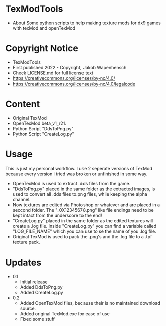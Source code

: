 # TexModTools
- About
Some python scripts to help making texture mods for dx9 games with texMod and openTexMod

# Copyright Notice
 - TexModTools
 - First published 2022 - Copyright, Jakob Wapenhensch
 - Check LICENSE.md for full license text
 - https://creativecommons.org/licenses/by-nc/4.0/
 - https://creativecommons.org/licenses/by-nc/4.0/legalcode
  

# Content 
- Original TexMod
- OpenTexMod beta_v1_r21.
- Python Script "DdsToPng.py"
- Python Script "CreateLog.py"

# Usage
This is just my personal workflow. I use 2 seperate versions of TexMod because every version i tried was broken or unfinished in some way.

- OpenTexMod is used to extract .dds files from the game.
- "DdsToPng.py" placed in the same folder as the extracted images, is used to convert all .dds files to.png files, while keeping the alpha channel.
- Now textures are edited via Photoshop or whatever and are placed in a seccond folder. The "_0X12345678.png" like file endings need to be kept intact from the underscore to the end!
- "CreateLog.py" placed in the same folder as the edited textures will create a .log file. Inside "CreateLog.py" you can find a variable called "LOG_FILE_NAME" which you can use to se the name of you .log file.
- Original TexMod is used to pack the .png's and the .log file to a .tpf texture pack.
# Updates
- 0.1 
  - Initial release
  - Added DdsToPng.py
  - Added CreateLog.py
- 0.2
  - Added OpenTexMod files, because their is no maintained download source.
  - Added original TexMod.exe for ease of use
  - Fixed some stuff


